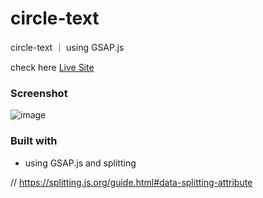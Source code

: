 # circle-text
circle-text ｜ using GSAP.js

check here [ Live Site ](https://chia-liu.github.io/circle-text/)


### Screenshot

![image](https://i.imgur.com/6gaQA2F.png)

### Built with
- using GSAP.js and splitting

// https://splitting.js.org/guide.html#data-splitting-attribute
